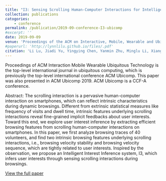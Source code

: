 ```yaml
---
title: "I3: Sensing Scrolling Human-Computer Interactions for Intelligent Interest Inference on Smartphones"
collection: publications
catogories: 
    - conference
permalink: /publication/2019-09-conference-I3-ubicomp
#excerpt: ''
date: 2019-09-09
venue: 'Proceedings of the ACM on Interactive, Mobile, Wearable and Ubiquitous Technologies (IMWUT)'
#paperurl: 'http://lynnlilu.github.io/files/.pdf'
citation: 'Li Lu, Jiadi Yu, Yingying Chen, Yanmin Zhu, Minglu Li, Xiangyu Xu. (2019). &quot;I^3: Sensing Scrolling Human-Computer Interactions for Intelligent Interest Inference on Smartphones.&quot; <i>Proceedings of the ACM on Interactive, Mobile, Wearable and Ubiquitous Technologies (IMWUT)</i>. 3(3), pp. 97:1-97:22. London, England. doi: 10.1145/3351255.'
---
```


Proceedings of ACM Interaction Mobile Wearable Ubiquitous Technology is the top-level international journal in ubiquitous computing, which is previously the top-level international conference ACM Ubicomp. This paper was also presented in ACM Ubicomp 2019. ACM Ubicomp is a CCF-A conference. 

Abstract: The scrolling interaction is a pervasive human-computer interaction on smartphones, which can reflect intrinsic characteristics during dynamic browsings. Different from extrinsic statistical measures like frequency of visits and dwell time, intrinsic features underlying scrolling interactions reveal fine-grained implicit feedbacks about user interests. Toward this end, we explore user interest inference by extracting efficient browsing features from scrolling human-computer interactions on smartphones. In this paper, we first analyze browsing traces of 40 volunteers, and find two intrinsic browsing features underlying scrolling interactions, i.e., browsing velocity stability and browsing velocity sequence, which are tightly related to user interests. Inspired by the observation, we propose an Intelligent Interest Inference system, I3, which infers user interests through sensing scrolling interactions during browsings.

[View the full paper](https://dl.acm.org/citation.cfm?id=3351255)

